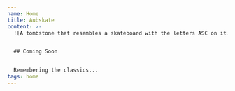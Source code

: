 ```yaml
---
name: Home
title: Aubskate
content: >-
  ![A tombstone that resembles a skateboard with the letters ASC on it. There is also a small detail that says 315.](/assets/images/aubskate-logo.png "Aubskate")


  ## Coming Soon


  Remembering the classics...
tags: home
---
```

